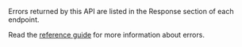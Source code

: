 Errors returned by this API are listed in the Response section of each endpoint.

Read the [reference guide](https://developer.service.hmrc.gov.uk/api-documentation/docs/reference-guide#errors) for more information about errors.